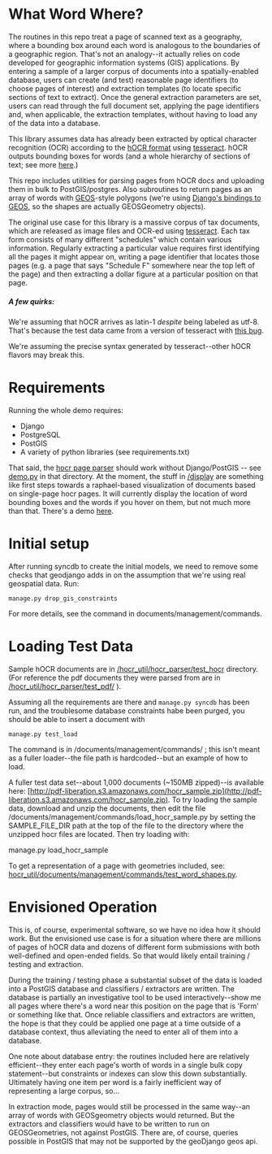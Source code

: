 What Word Where?
=============

The routines in this repo treat a page of scanned text as a geography, where a bounding box around each word is analogous to the boundaries of a geographic region. That's not an analogy--it actually relies on code developed for geographic information systems (GIS) applications. By entering a sample of a larger corpus of documents into a spatially-enabled database, users can create (and test) reasonable page identifiers (to choose pages of interest) and extraction templates (to locate specific sections of text to extract). Once the general extraction parameters are set, users can read through the full document set, applying the page identifiers and, when applicable, the extraction templates, without having to load any of the data into a database.

This library assumes data has already been extracted by optical character recognition (OCR) according to the [hOCR format](http://en.wikipedia.org/wiki/HOCR) using [tesseract](http://code.google.com/p/tesseract-ocr/).  hOCR outputs bounding boxes for words (and a whole hierarchy of sections of text; see more [here](https://docs.google.com/a/sunlightfoundation.com/document/d/1QQnIQtvdAC_8n92-LhwPcjtAUFwBlzE8EWnKAxlgVf0/preview).)

This repo includes utilities for parsing pages from hOCR docs and uploading them in bulk to PostGIS/postgres. Also subroutines to return pages as an array of words with [GEOS](http://trac.osgeo.org/geos/)-style polygons (we're using [Django's bindings to GEOS](https://docs.Djangoproject.com/en/dev/ref/contrib/gis/geos/), so the shapes are actually GEOSGeometry objects).

The original use case for this library is a massive corpus of tax documents, which are released as image files and OCR-ed using [tesseract](http://code.google.com/p/tesseract-ocr/). Each tax form consists of many different "schedules" which contain various information. Regularly extracting a particular value requires first identifying all the pages it might appear on, writing a page identifier that locates those pages (e.g. a page that says "Schedule F" somewhere near the top left of the page) and then extracting a dollar figure at a particular position on that page.


##### A few quirks:
We're assuming that hOCR arrives as latin-1 *despite* being labeled as utf-8. That's because the test data came from a version of tesseract with [this bug](https://groups.google.com/forum/#!topic/tesseract-ocr/UiyIMUWMzsU).

We're assuming the precise syntax generated by tesseract--other hOCR flavors may break this.


Requirements
============

Running the whole demo requires:

- Django
- PostgreSQL
- PostGIS
- A variety of python libraries (see requirements.txt)

That said, the [hocr page parser](hocr_util/hocr_parser) should work without Django/PostGIS -- see [demo.py](hocr_util/hocr_parser/demo.py) in that directory. At the moment, the stuff in [/display](display) are something like first steps towards a raphael-based visualization of documents based on single-page hocr pages. It will currently display the location of word bounding boxes and the words if you hover on them, but not much more than that. There's a demo [here](http://jacobfenton.s3.amazonaws.com/hocr/display_hocr_page.html).


Initial setup
=============
After running syncdb to create the initial models, we need to remove some checks that geodjango adds in on the assumption that we're using real geospatial data. Run:

	manage.py drop_gis_constraints

For more details, see the command in documents/management/commands. 

Loading Test Data
===============

Sample hOCR documents are in [/hocr_util/hocr_parser/test_hocr](hocr_util/hocr_parser/test_hocr) directory. (For reference the pdf documents they were parsed from are in [/hocr_util/hocr_parser/test_pdf/](hocr_util/hocr_parser/test_pdf) ).

Assuming all the requirements are there and `manage.py syncdb` has been run, and the troublesome database constraints habe been purged, you should be able to insert a document with

	manage.py test_load

The command is in /documents/management/commands/ ; this isn't meant as a fuller loader--the file path is hardcoded--but an example of how to load. 

A fuller test data set--about 1,000 documents (~150MB zipped)--is available here: [http://pdf-liberation.s3.amazonaws.com/hocr_sample.zip](http://pdf-liberation.s3.amazonaws.com/hocr_sample.zip). To try loading the sample data, download and unzip the documents, then edit the file /documents/management/commands/load_hocr_sample.py by setting the SAMPLE_FILE_DIR path at the top of the file to the directory where the unzipped hocr files are located. Then try loading with:

  manage.py load_hocr_sample


To get a representation of a page with geometries included, see: [hocr_util/documents/management/commands/test_word_shapes.py](hocr_url/documents/management/commands/test_word_shapes.py).

Envisioned Operation
============
This is, of course, experimental software, so we have no idea how it should work. But the envisioned use case is for a situation where there are millions of pages of hOCR data and dozens of different form submissions with both well-defined and open-ended fields. So that would likely entail training / testing and extraction.

During the training / testing phase a substantial subset of the data is loaded into a PostGIS database and classifiers / extractors are written. The database is partially an investigative tool to be used interactively--show me all pages where there's a word near this position on the page that is 'Form' or something like that. Once reliable classifiers and extractors are written, the hope is that they could be applied one page at a time outside of a database context, thus alleviating the need to enter all of them into a database.

One note about database entry: the routines included here are relatively efficient--they enter each page's worth of words in a single bulk copy statement--but constraints or indexes can slow this down substantially. Ultimately having one item per word is a fairly inefficient way of representing a large corpus, so…

In extraction mode, pages would still be processed in the same way--an array of words with GEOSgeometry objects would returned. But the extractors and classifiers would have to be written to run on GEOSGeometries, not against PostGIS. There are, of course, queries possible in PostGIS that may not be supported by the geoDjango geos api.
